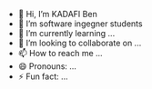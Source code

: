 - 👋 Hi, I’m KADAFI Ben
- 👀 I’m software ingegner students
- 🌱 I’m currently learning ...
- 💞️ I’m looking to collaborate on ...
- 📫 How to reach me ...
- 😄 Pronouns: ...
- ⚡ Fun fact: ...

<!---
k-adafi/k-adafi is a ✨ special ✨ repository because its `README.md` (this file) appears on your GitHub profile.
You can click the Preview link to take a look at your changes.
--->
